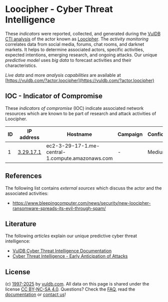 # Loocipher - Cyber Threat Intelligence

These _indicators_ were reported, collected, and generated during the [VulDB CTI analysis](https://vuldb.com/?kb.cti) of the actor known as [Loocipher](https://vuldb.com/?actor.loocipher). The _activity monitoring_ correlates data from social media, forums, chat rooms, and darknet markets. It helps to determine associated actors, specific activities, expected intentions, emerging research, and ongoing attacks. Our unique _predictive model_ uses _big data_ to forecast activities and their characteristics.

_Live data_ and more _analysis capabilities_ are available at [https://vuldb.com/?actor.loocipher](https://vuldb.com/?actor.loocipher)

## IOC - Indicator of Compromise

These _indicators of compromise_ (IOC) indicate associated network resources which are known to be part of research and attack activities of Loocipher.

ID | IP address | Hostname | Campaign | Confidence
-- | ---------- | -------- | -------- | ----------
1 | [3.29.17.1](https://vuldb.com/?ip.3.29.17.1) | ec2-3-29-17-1.me-central-1.compute.amazonaws.com | - | Medium

## References

The following list contains _external sources_ which discuss the actor and the associated activities:

* https://www.bleepingcomputer.com/news/security/new-loocipher-ransomware-spreads-its-evil-through-spam/

## Literature

The following _articles_ explain our unique predictive cyber threat intelligence:

* [VulDB Cyber Threat Intelligence Documentation](https://vuldb.com/?kb.cti)
* [Cyber Threat Intelligence - Early Anticipation of Attacks](https://www.scip.ch/en/?labs.20201022)

## License

(c) [1997-2025](https://vuldb.com/?kb.changelog) by [vuldb.com](https://vuldb.com/?kb.about). All data on this page is shared under the license [CC BY-NC-SA 4.0](https://creativecommons.org/licenses/by-nc-sa/4.0/). Questions? Check the [FAQ](https://vuldb.com/?kb.faq), read the [documentation](https://vuldb.com/?kb) or [contact us](https://vuldb.com/?contact)!
